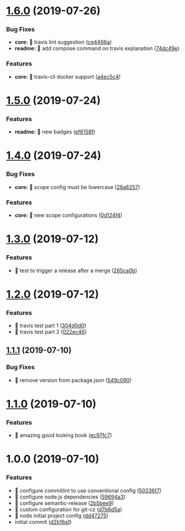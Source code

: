# [1.6.0](https://github.com/rcmoutinho/automated-release/compare/v1.5.0...v1.6.0) (2019-07-26)


### Bug Fixes

* **core:** 🐛 travis lint suggestion ([ce4466a](https://github.com/rcmoutinho/automated-release/commit/ce4466a))
* **readme:** 🐛 add compose command on travis explanation ([74dc49e](https://github.com/rcmoutinho/automated-release/commit/74dc49e))


### Features

* **core:** 🎸 travis-cli docker support ([a4ec5c4](https://github.com/rcmoutinho/automated-release/commit/a4ec5c4))

# [1.5.0](https://github.com/rcmoutinho/automated-release/compare/v1.4.0...v1.5.0) (2019-07-24)


### Features

* **readme:** 🎸 new badges ([ef6158f](https://github.com/rcmoutinho/automated-release/commit/ef6158f))

# [1.4.0](https://github.com/rcmoutinho/automated-release/compare/v1.3.0...v1.4.0) (2019-07-24)


### Bug Fixes

* **core:** 🐛 scope config must be lowercase ([28a6257](https://github.com/rcmoutinho/automated-release/commit/28a6257))


### Features

* **core:** 🎸 new scope configurations ([0d124f4](https://github.com/rcmoutinho/automated-release/commit/0d124f4))

# [1.3.0](https://github.com/rcmoutinho/automated-release/compare/v1.2.0...v1.3.0) (2019-07-12)


### Features

* 🎸 test to trigger a release after a merge ([265ca0b](https://github.com/rcmoutinho/automated-release/commit/265ca0b))

# [1.2.0](https://github.com/rcmoutinho/automated-release/compare/v1.1.1...v1.2.0) (2019-07-12)


### Features

* 🎸 travis test part 1 ([304d0d0](https://github.com/rcmoutinho/automated-release/commit/304d0d0))
* 🎸 travis test part 2 ([022ec46](https://github.com/rcmoutinho/automated-release/commit/022ec46))

## [1.1.1](https://github.com/rcmoutinho/automated-release/compare/v1.1.0...v1.1.1) (2019-07-10)


### Bug Fixes

* 🐛 remove version from package.json ([549c090](https://github.com/rcmoutinho/automated-release/commit/549c090))

# [1.1.0](https://github.com/rcmoutinho/automated-release/compare/v1.0.0...v1.1.0) (2019-07-10)


### Features

* 🎸 amazing good looking book ([ec97fc7](https://github.com/rcmoutinho/automated-release/commit/ec97fc7))

# 1.0.0 (2019-07-10)


### Features

* 🎸 configure commitlint to use conventional config ([50336f7](https://github.com/rcmoutinho/automated-release/commit/50336f7))
* 🎸 configure node.js dependencies ([59694a3](https://github.com/rcmoutinho/automated-release/commit/59694a3))
* 🎸 configure semantic-release ([2b5bee9](https://github.com/rcmoutinho/automated-release/commit/2b5bee9))
* 🎸 custom configuration for git-cz ([d7b6d5a](https://github.com/rcmoutinho/automated-release/commit/d7b6d5a))
* 🎸 node initial project config ([dd47275](https://github.com/rcmoutinho/automated-release/commit/dd47275))
* initial commit ([d2b16a1](https://github.com/rcmoutinho/automated-release/commit/d2b16a1))
